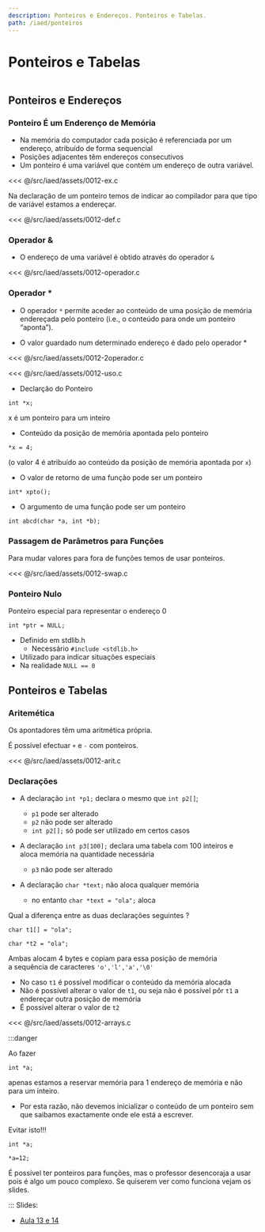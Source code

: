 ```yaml
---
description: Ponteiros e Endereços. Ponteiros e Tabelas.
path: /iaed/ponteiros
---
```


# Ponteiros e Tabelas

```toc

```

## Ponteiros e Endereços

### Ponteiro É um Enderenço de Memória

- Na memória do computador cada posição é
  referenciada por um endereço, atribuído de forma
  sequencial
- Posições adjacentes têm endereços consecutivos
- Um ponteiro é uma variável que contém um endereço
  de outra variável.

<<< @/src/iaed/assets/0012-ex.c

Na declaração de um ponteiro temos de indicar ao compilador para
que tipo de variável estamos a endereçar.

<<< @/src/iaed/assets/0012-def.c

### Operador &

- O endereço de uma variável é obtido através do
  operador `&`

<<< @/src/iaed/assets/0012-operador.c

### Operador \*

- O operador `*` permite aceder ao conteúdo de uma posição
  de memória endereçada pelo ponteiro
  (i.e., o conteúdo para onde um ponteiro “aponta”).

- O valor guardado num determinado endereço é dado
  pelo operador \*

<<< @/src/iaed/assets/0012-2operador.c

<<< @/src/iaed/assets/0012-uso.c

- Declarção do Ponteiro

`int *x;`

x é um ponteiro para um inteiro

- Conteúdo da posição de memória apontada pelo ponteiro

`*x = 4;`

(o valor 4 é atribuído ao conteúdo da posição de memória apontada
por `x`)

- O valor de retorno de uma função pode ser um ponteiro

`int* xpto();`

- O argumento de uma função pode ser um ponteiro

`int abcd(char *a, int *b);`

### Passagem de Parâmetros para Funções

Para mudar valores para fora de funções temos de usar ponteiros.

<<< @/src/iaed/assets/0012-swap.c

### Ponteiro Nulo

Ponteiro especial para representar o endereço 0

`int *ptr = NULL;`

- Definido em stdlib.h
  - Necessário `#include <stdlib.h>`
- Utilizado para indicar situações especiais
- Na realidade `NULL == 0`

## Ponteiros e Tabelas

### Aritemética

Os apontadores têm uma aritmética própria.

É possível efectuar `+` e `-` com ponteiros.

<<< @/src/iaed/assets/0012-arit.c

### Declarações

- A declaração `int *p1;` declara o mesmo que `int p2[]`;

  - `p1` pode ser alterado
  - `p2` não pode ser alterado
  - `int p2[];` só pode ser utilizado em certos casos

- A declaração `int p3[100];` declara uma tabela com 100
  inteiros e \
  aloca memória na quantidade necessária

  - `p3` não pode ser alterado

- A declaração `char *text;` não aloca qualquer memória

  - no entanto `char *text = "ola";` aloca

Qual a diferença entre as duas declarações seguintes ?

`char t1[] = "ola";`

`char *t2 = "ola";`

Ambas alocam 4 bytes e copiam para essa posição de
memória\
a sequência de caracteres `'o','l','a','\0'`

- No caso `t1` é possível modificar o conteúdo da memória
  alocada
- Não é possível alterar o valor de `t1`, ou seja não é possível
  pôr `t1` a endereçar outra posição de memória
- É possível alterar o valor de `t2`

<<< @/src/iaed/assets/0012-arrays.c

:::danger

Ao fazer

`int *a;`

apenas estamos a reservar memória para 1 endereço de
memória e não para um inteiro.

- Por esta razão, não devemos inicializar o conteúdo de um
  ponteiro sem que saibamos exactamente onde ele está a
  escrever.

Evitar isto!!!

`int *a;`

`*a=12; `

É possível ter ponteiros para funções,
mas o professor desencoraja a usar pois é algo um pouco complexo.
Se quiserem ver como funciona vejam os slides.

:::
Slides:

- [Aula 13 e 14](https://drive.google.com/file/d/1m0cEgM5rSKWW0A0KhZ_TczvZpp-0wbzy/view?usp=sharing)
